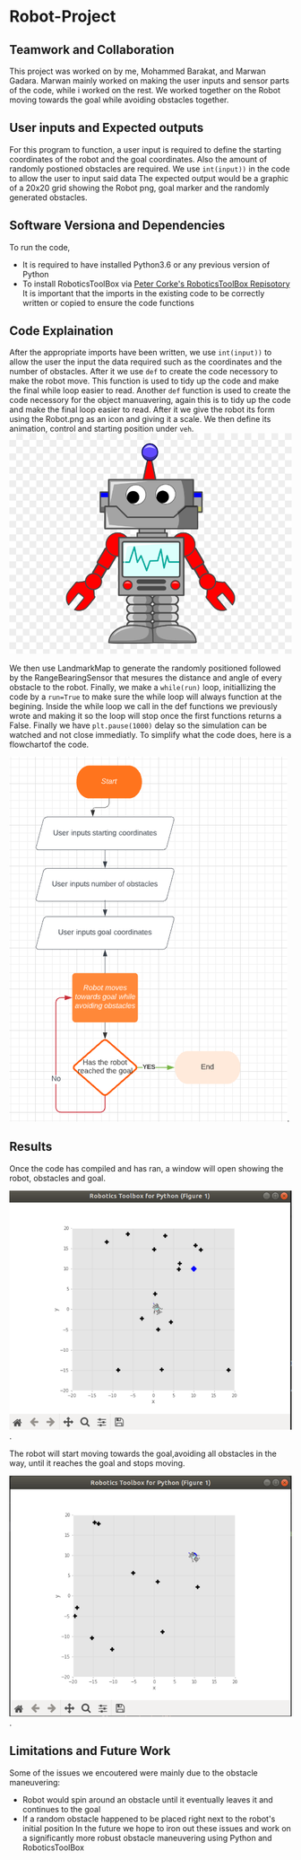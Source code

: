 # Robot-Project
## Teamwork and Collaboration
This project was worked on by me, Mohammed Barakat, and Marwan Gadara.
Marwan mainly worked on making the user inputs and sensor parts of the code, while i worked on the rest. We worked together on the Robot moving towards the goal while avoiding obstacles together.

## User inputs and Expected outputs
For this program to function, a user input is required to define the starting coordinates of the robot and the goal coordinates. Also the amount of randomly postioned obstacles are required. We use `int(input))` in the code to allow the user to input said data
The expected output would be a graphic of a 20x20 grid showing the Robot png, goal marker and the randomly generated obstacles.

## Software Versiona and Dependencies
To run the code, 
- It is required to have installed Python3.6 or any previous version of Python
- To install RoboticsToolBox via [Peter Corke's RoboticsToolBox Repisotory](https://github.com/petercorke/robotics-toolbox-python)
It is important that the imports in the existing code to be correctly written or copied to ensure the code functions

## Code Explaination
After the appropriate imports have been written, we use `int(input))` to allow the user the input the data required such as the coordinates and the number of obstacles. After it we use `def` to create the code necessory to make the robot move. This function is used to tidy up the code and make the final while loop easier to read. Another `def` function is used to create the code necessory for the object manuavering, again this is to tidy up the code and make the final loop easier to read. After it we give the robot its form using the Robot.png as an icon and giving it a scale. We then define its animation, control and starting position under `veh`.
![Robot.png](/Robot.png)

We then use LandmarkMap to generate the randomly positioned followed by the RangeBearingSensor that mesures the distance and angle of every obstacle to the robot.
Finally, we make a `while(run)` loop, initiallizing the code by a `run=True` to make sure the while loop will always function at the begining. Inside the while loop we call in the def functions we previously wrote and making it so the loop will stop once the first functions returns a False.
Finally we have `plt.pause(1000)` delay so the simulation can be watched and not close immediatly.
To simplify what the code does, here is a flowchartof the code.

![flowchart](/flowchart.PNG).

## Results
Once the code has compiled and has ran, a window will open showing the robot, obstacles and goal.

![Simulation](/Simulation.PNG). 

The robot will start moving towards the goal,avoiding all obstacles in the way, until it reaches the goal and stops moving.

![Simulation Done](/SimulationComplete.PNG).


## Limitations and Future Work
Some of the issues we encoutered were mainly due to the obstacle maneuvering:
- Robot would spin around an obstacle until it eventually leaves it and continues to the goal
- If a random obstacle happened to be placed right next to the robot's initial position
In the future we hope to iron out these issues and work on a significantly more robust obstacle maneuvering using Python and RoboticsToolBox

